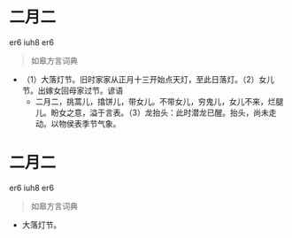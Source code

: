 # 二月二
er6 iuh8 er6
> 如皋方言词典
- （1）大落灯节。旧时家家从正月十三开始点天灯，至此日落灯。（2）女儿节。出嫁女回母家过节。谚语
  - 二月二，挑蒿儿，㩉饼儿，带女儿。不带女儿，穷鬼儿，女儿不来，烂腿儿。盼女之意，溢于言表。（3）龙抬头：此时潜龙已醒。抬头，尚未走动。以物侯表季节气象。

# 二月二
er6 iuh8 er6
> 如皋方言词典
- 大落灯节。
